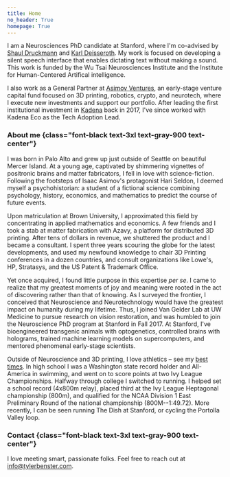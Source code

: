 ```yaml
---
title: Home
no_header: True
homepage: True
---
```


I am a Neurosciences PhD candidate at Stanford, where I'm co-advised by [Shaul Druckmann](https://www.druckmannlab.com/) and [Karl Deisseroth](https://web.stanford.edu/group/dlab/about_pi.html). My work is focused on developing a silent speech interface that enables dictating text without making a sound. This work is funded by the Wu Tsai Neurosciences Institute and the Institute for Human-Centered Artifical intelligence.

I also work as a General Partner at [Asimov Ventures](https://asimovventures.com/), an early-stage venture capital fund focused on 3D printing, robotics, crypto, and neurotech, where I execute new investments and support our portfolio. After leading the first institutional investment in [Kadena](kadena.io/) back in 2017, I've since worked with Kadena Eco as the Tech Adoption Lead.

### About me {class="font-black text-3xl text-gray-900 text-center"}
I was born in Palo Alto and grew up just outside of Seattle on beautiful Mercer Island. At a young age, captivated by shimmering vignettes of positronic brains and matter fabricators, I fell in love with science-fiction. Following the footsteps of Isaac Asimov's protagonist Hari Seldon, I deemed myself a psychohistorian: a student of a fictional science combining psychology, history, economics, and mathematics to predict the course of future events.

Upon matriculation at Brown University, I approximated this field by concentrating in applied mathematics and economics. A few friends and I took a stab at matter fabrication with Azavy, a platform for distributed 3D printing. After tens of dollars in revenue, we shuttered the product and I became a consultant. I spent three years scouring the globe for the latest developments, and used my newfound knowledge to chair 3D Printing conferences in a dozen countries, and consult organizations like Lowe's, HP, Stratasys, and the US Patent & Trademark Office.

Yet once acquired, I found little purpose in this expertise *per se*. I came to realize that my greatest moments of joy and meaning were rooted in the act of discovering rather than that of knowing. As I surveyed the frontier, I conceived that Neuroscience and Neurotechnology would have the greatest impact on humanity during my lifetime. Thus, I joined Van Gelder Lab at UW Medicine to pursue research on vision restoration, and was humbled to join the Neuroscience PhD program at Stanford in Fall 2017. At Stanford, I've bioengineered transgenic animals with optogenetics, controlled brains with holograms, trained machine learning models on supercomputers, and mentored phenomenal early-stage scientists.

Outside of Neuroscience and 3D printing, I love athletics – see my [best times](/best-times). In high school I was a Washington state record holder and All-America in swimming, and went on to score points at two Ivy League Championships. Halfway through college I switched to running. I helped set a school record (4x800m relay), placed third at the Ivy League Heptagonal championship (800m), and qualified for the NCAA Division 1 East Preliminary Round of the national championship (800M--1:49.72). More recently, I can be seen running The Dish at Stanford, or cycling the Portolla Valley loop. 

### Contact {class="font-black text-3xl text-gray-900 text-center"}
I love meeting smart, passionate folks. Feel free to reach out at info@tylerbenster.com.
